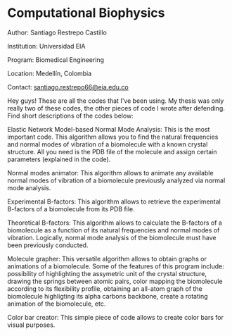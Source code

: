 # Computational Biophysics

Author: Santiago Restrepo Castillo

Institution: Universidad EIA

Program: Biomedical Engineering

Location: Medellín, Colombia

Contact: santiago.restrepo66@eia.edu.co

Hey guys! These are all the codes that I've been using. My thesis was only really two of these codes, the other pieces of code I wrote after defending. Find short descriptions of the codes below:

Elastic Network Model-based Normal Mode Analysis: This is the most important code. This algorithm allows you to find the natural frequencies and normal modes of vibration of a biomolecule with a known crystal structure. All you need is the PDB file of the molecule and assign certain parameters (explained in the code).

Normal modes animator: This algorithm allows to animate any available normal modes of vibration of a biomolecule previously analyzed via normal mode analysis.

Experimental B-factors: This algorithm allows to retrieve the experimental B-factors of a biomolecule from its PDB file.

Theoretical B-factors: This algorithm allows to calculate the B-factors of a biomolecule as a function of its natural frequencies and normal modes of vibration. Logically, normal mode analysis of the biomolecule must have been previously conducted.

Molecule grapher: This versatile algorithm allows to obtain graphs or animations of a biomolecule. Some of the features of this program include: possibility of highlighting the assymetric unit of the crystal structure, drawing the springs between atomic pairs, color mapping the biomolecule according to its flexibility profile, obtaining an all-atom graph of the biomolecule highligting its alpha carbons backbone, create a rotating animation of the biomolecule, etc.

Color bar creator: This simple piece of code allows to create color bars for visual purposes.
